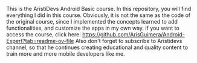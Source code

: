 This is the AristiDevs Android Basic course.
In this repository, you will find everything I did in this course. Obviously, it is not the same as the code of the original course, 
since I implemented the concepts learned to add functionalities, and customize the apps in my own way. If you want to access the course, click here: 
https://github.com/ArisGuimera/Android-Expert?tab=readme-ov-file
Also don't forget to subscribe to Aristidevs channel, 
so that he continues creating educational and quality content to train more and more mobile developers like me.
